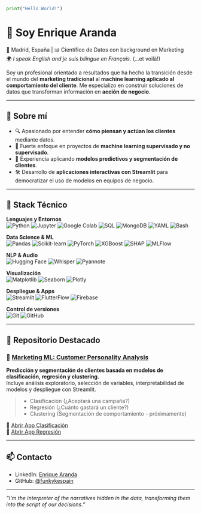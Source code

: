 ```python
print("Hello World!")
```
# 👋 Soy Enrique Aranda

📍 Madrid, España | 📊 Científico de Datos con background en Marketing  
🌍 *I speak English and je suis bilingue en Français.* (...et voilà!)

Soy un profesional orientado a resultados que ha hecho la transición desde el mundo del **marketing tradicional** al **machine learning aplicado al comportamiento del cliente**. Me especializo en construir soluciones de datos que transforman información en **acción de negocio**.

---

## 💼 Sobre mí

- 🔍 Apasionado por entender **cómo piensan y actúan los clientes** mediante datos.
- 🧠 Fuerte enfoque en proyectos de **machine learning supervisado y no supervisado**.
- 🚀 Experiencia aplicando **modelos predictivos y segmentación de clientes**.
- 🛠️ Desarrollo de **aplicaciones interactivas con Streamlit** para democratizar el uso de modelos en equipos de negocio.

---

## 🧰 Stack Técnico

**Lenguajes y Entornos**  
![Python](https://img.shields.io/badge/-Python-3776AB?style=flat&logo=python&logoColor=white)
![Jupyter](https://img.shields.io/badge/-Jupyter-F37626?style=flat&logo=jupyter&logoColor=white)
![Google Colab](https://img.shields.io/badge/-Google%20Colab-F9AB00?style=flat&logo=googlecolab&logoColor=white)
![SQL](https://img.shields.io/badge/-SQL-4479A1?style=flat&logo=postgresql&logoColor=white)
![MongoDB](https://img.shields.io/badge/-MongoDB-47A248?style=flat&logo=mongodb&logoColor=white)
![YAML](https://img.shields.io/badge/-YAML-CB171E?style=flat&logo=yaml&logoColor=white)
![Bash](https://img.shields.io/badge/-Bash-4EAA25?style=flat&logo=gnubash&logoColor=white)

**Data Science & ML**  
![Pandas](https://img.shields.io/badge/-Pandas-150458?style=flat&logo=pandas)
![Scikit-learn](https://img.shields.io/badge/-Scikit--learn-F7931E?style=flat&logo=scikit-learn&logoColor=white)
![PyTorch](https://img.shields.io/badge/-PyTorch-EE4C2C?style=flat&logo=pytorch&logoColor=white)
![XGBoost](https://img.shields.io/badge/-XGBoost-EC2D2D?style=flat)
![SHAP](https://img.shields.io/badge/-SHAP-FF6F00?style=flat)
![MLFlow](https://img.shields.io/badge/-MLflow-1677BB?style=flat)

**NLP & Audio**  
![Hugging Face](https://img.shields.io/badge/-Hugging%20Face-FFD21F?style=flat&logo=huggingface&logoColor=black)
![Whisper](https://img.shields.io/badge/-Whisper-17B5CB?style=flat&logo=openai&logoColor=white)
![Pyannote](https://img.shields.io/badge/-Pyannote-1DA1F2?style=flat&logo=python&logoColor=white)

**Visualización**  
![Matplotlib](https://img.shields.io/badge/-Matplotlib-11557C?style=flat)
![Seaborn](https://img.shields.io/badge/-Seaborn-4C4C4C?style=flat)
![Plotly](https://img.shields.io/badge/-Plotly-3F4F75?style=flat)

**Despliegue & Apps**  
![Streamlit](https://img.shields.io/badge/-Streamlit-FF4B4B?style=flat&logo=streamlit&logoColor=white)
![FlutterFlow](https://img.shields.io/badge/-FlutterFlow-5436DA?style=flat&logo=flutter&logoColor=white)
![Firebase](https://img.shields.io/badge/-Firebase-FFCA28?style=flat&logo=firebase&logoColor=black)

**Control de versiones**  
![Git](https://img.shields.io/badge/-Git-F05032?style=flat&logo=git&logoColor=white)
![GitHub](https://img.shields.io/badge/-GitHub-181717?style=flat&logo=github)

---

## 📂 Repositorio Destacado

### 🧠 [Marketing ML: Customer Personality Analysis](https://github.com/funkykespain/marketing_ml_classification_regression_clustering)
**Predicción y segmentación de clientes basada en modelos de clasificación, regresión y clustering.**  
Incluye análisis exploratorio, selección de variables, interpretabilidad de modelos y despliegue con Streamlit.

> - Clasificación (¿Aceptará una campaña?)
> - Regresión (¿Cuánto gastará un cliente?)
> - Clustering (Segmentación de comportamiento - próximamente)

🔗 [Abrir App Clasificación](https://marketingmlclassificationregressionclustering-2apkcvnbir7q4iuc.streamlit.app)  
🔗 [Abrir App Regresión](https://funkykespain-marketing--appregression02-regression-model-rjzlvk.streamlit.app)

---

## 📫 Contacto

- LinkedIn: [Enrique Aranda](https://www.linkedin.com/in/earanda/)
- GitHub: [@funkykespain](https://github.com/funkykespain)

---

*“I'm the interpreter of the narratives hidden in the data, transforming them into the script of our decisions.”*
